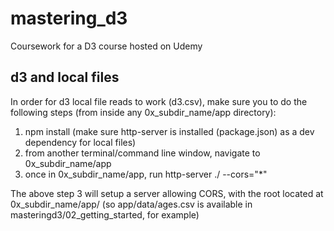 # mastering_d3
Coursework for a D3 course hosted on Udemy

## d3 and local files
In order for d3 local file reads to work (d3.csv), make sure you to do the following steps (from inside any 0x_subdir_name/app directory):
  1. npm install (make sure http-server is installed (package.json) as a dev dependency for local files)
  2. from another terminal/command line window, navigate to
      0x_subdir_name/app
  3. once in 0x_subdir_name/app, run http-server ./ --cors="\*"

The above step 3 will setup a server allowing CORS, with the root located at 0x_subdir_name/app/ (so app/data/ages.csv is available in masteringd3/02_getting_started, for example)
